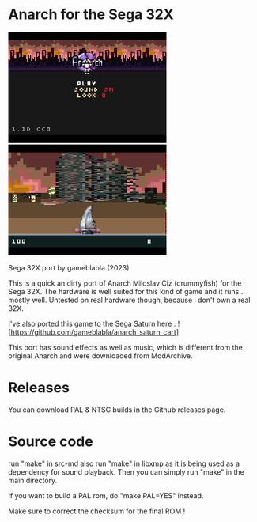 # Anarch for the Sega 32X

![](screenshot2.png)
![](screenshot1.png)

Sega 32X port by gameblabla (2023)

This is a quick an dirty port of Anarch Miloslav Ciz (drummyfish) for the Sega 32X.
The hardware is well suited for this kind of game and it runs... mostly well.
Untested on real hardware though, because i don't own a real 32X.

I've also ported this game to the Sega Saturn here :
![https://github.com/gameblabla/anarch_saturn_cart]

This port has sound effects as well as music, which is different from the original Anarch
and were downloaded from ModArchive.

# Releases

You can download PAL & NTSC builds in the Github releases page.

# Source code

run "make" in src-md
also run "make" in libxmp as it is being used as a dependency for sound playback.
Then you can simply run "make" in the main directory.

If you want to build a PAL rom, do "make PAL=YES" instead.

Make sure to correct the checksum for the final ROM !

